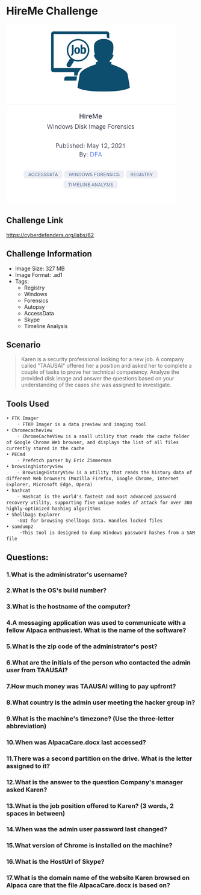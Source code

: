 # HireMe Challenge
![This is an image](/HireMe/Images/hiremehead.png)

## Challenge Link
https://cyberdefenders.org/labs/62

## Challenge Information
- Image Size: 	 327 MB
- Image Format: .ad1
- Tags: 
    - Registry
    - Windows 
    - Forensics
    - Autopsy 
    - AccessData
    - Skype   
    - Timeline Analysis  
    
    

## Scenario
> Karen is a security professional looking for a new job. A company called "TAAUSAI"  offered her a position and asked her to complete a couple of tasks to prove her technical competency. Analyze the provided disk image and answer the questions based on your understanding of the cases she was assigned to investigate.

## Tools Used
    • FTK Imager
        ◦ FTK® Imager is a data preview and imaging tool
    • Chromecacheview
        ◦ ChromeCacheView is a small utility that reads the cache folder of Google Chrome Web browser, and displays the list of all files currently stored in the cache
    • PECmd
        ◦ Prefetch parser by Eric Zimmerman
    • browsinghistoryview
        ◦ BrowsingHistoryView is a utility that reads the history data of different Web browsers (Mozilla Firefox, Google Chrome, Internet Explorer, Microsoft Edge, Opera)
    • hashcat
        ◦ Hashcat is the world's fastest and most advanced password recovery utility, supporting five unique modes of attack for over 300 highly-optimized hashing algorithms
    • Shellbags Explorer
        ◦GUI for browsing shellbags data. Handles locked files
    • samdump2
         ◦This tool is designed to dump Windows password hashes from a SAM file
         
 ## Questions:       
         
         
         
### 1.What is the administrator's username?

### 2.What is the OS's build number?

### 3.What is the hostname of the computer?

### 4.A messaging application was used to communicate with a fellow Alpaca enthusiest. What is the name of the software?

### 5.What is the zip code of the administrator's post?

### 6.What are the initials of the person who contacted the admin user from TAAUSAI?

### 7.How much money was TAAUSAI willing to pay upfront?

### 8.What country is the admin user meeting the hacker group in?

### 9.What is the machine's timezone? (Use the three-letter abbreviation)

### 10.When was AlpacaCare.docx last accessed?

### 11.There was a second partition on the drive. What is the letter assigned to it?

### 12.What is the answer to the question Company's manager asked Karen?

### 13.What is the job position offered to Karen? (3 words, 2 spaces in between)

### 14.When was the admin user password last changed?

### 15.What version of Chrome is installed on the machine?

### 16.What is the HostUrl of Skype?

### 17.What is the domain name of the website Karen browsed on Alpaca care that the file AlpacaCare.docx is based on?
       
